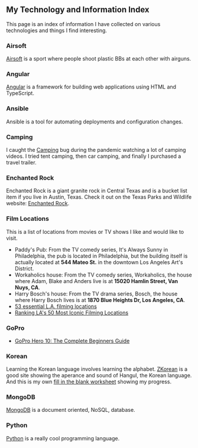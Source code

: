 ## My Technology and Information Index

This page is an index of information I have collected on various technologies and things I find interesting.


### Airsoft

[Airsoft](https://patrickaregan.github.io/tech-index/airsoft) is a sport where people shoot plastic BBs at each other with airguns.


### Angular

[Angular](https://patrickaregan.github.io/tech-index/angular) is a framework for building web applications using HTML and TypeScript.


### Ansible

Ansible is a tool for automating deployments and configuration changes.


### Camping

I caught the [Camping](https://patrickaregan.github.io/tech-index/camping) bug during the pandemic watching a lot of camping videos. I tried tent camping, then car camping, and finally I purchased a travel trailer.


### Enchanted Rock

Enchanted Rock is a giant granite rock in Central Texas and is a bucket list item if you live in Austin, Texas. Check it out on the Texas Parks and Wildlife website: [Enchanted Rock](https://tpwd.texas.gov/state-parks/enchanted-rock).


### Film Locations
This is a list of locations from movies or TV shows I like and would like to visit.
- Paddy's Pub: From the TV comedy series, It's Always Sunny in Philadelphia, the pub is located in Philadelphia, but the building itself is actually located at **544 Mateo St.** in the downtown Los Angeles Art's District.
- Workaholics house: From the TV comedy series, Workaholics, the house where Adam, Blake and Anders live is at **15020 Hamlin Street, Van Nuys, CA**.
- Harry Bosch's house: From the TV drama series, Bosch, the house where Harry Bosch lives is at **1870 Blue Heights Dr, Los Angeles, CA**.
- [53 essential L.A. filming locations](https://www.latimes.com/entertainment-arts/list/53-essential-l-a-filming-locations-how-many-have-you-visited)
- [Ranking LA's 50 Most Iconic Filming Locations](https://giggster.com/blog/famous-los-angeles-filming-locations/)


### GoPro

- [GoPro Hero 10: The Complete Beginners Guide](https://www.youtube.com/watch?v=wDXV1lW5rSE)


### Korean

Learning the Korean language involves learning the alphabet. [ZKorean](https://zkorean.com/hangul/appearance) is a good site showing the aperance and sound of Hangul, the Korean language. And this is my own [fill in the blank worksheet](https://patrickaregan.github.io/tech-index/korean) showing my progress.


### MongoDB

[MongoDB](https://patrickaregan.github.io/tech-index/mongodb) is a document oriented, NoSQL, database.


### Python

[Python](https://patrickaregan.github.io/tech-index/python) is a really cool programming language.




